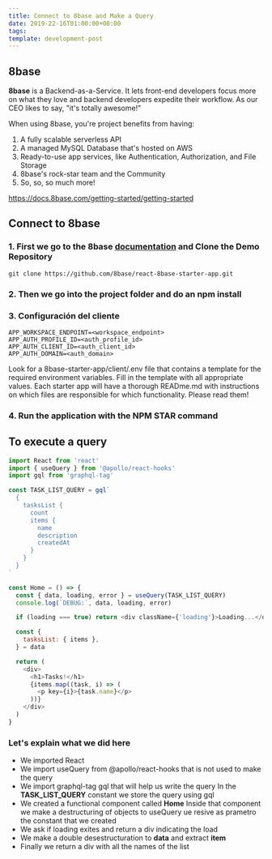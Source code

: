 ```yaml
---
title: Connect to 8base and Make a Query
date: 2019-22-16T01:00:00+00:00
tags:
template: development-post
---
```


## 8base

**8base** is a Backend-as-a-Service. It lets front-end developers focus more on what they love and backend developers expedite their workflow. As our CEO likes to say, "it's totally awesome!"

When using 8base, you're project benefits from having:

1. A fully scalable serverless API
2. A managed MySQL Database that's hosted on AWS
3. Ready-to-use app services, like Authentication, Authorization, and File Storage
4. 8base's rock-star team and the Community
5. So, so, so much more!

<https://docs.8base.com/getting-started/getting-started>

## Connect to 8base

### 1. First we go to the 8base [documentation](https://docs.8base.com/getting-started/quick-start) and Clone the Demo Repository

    git clone https://github.com/8base/react-8base-starter-app.git

### 2. Then we go into the project folder and do an npm install

### 3. Configuración del cliente

    APP_WORKSPACE_ENDPOINT=<workspace_endpoint>
    APP_AUTH_PROFILE_ID=<auth_profile_id>
    APP_AUTH_CLIENT_ID=<auth_client_id>
    APP_AUTH_DOMAIN=<auth_domain>

Look for a 8base-starter-app/client/.env file that contains a template for the required environment variables. Fill in the template with all appropriate values. Each starter app will have a thorough READme.md with instructions on which files are responsible for which functionality. Please read them!

### 4. Run the application with the NPM STAR command

## To execute a query

```javascript
import React from 'react'
import { useQuery } from '@apollo/react-hooks'
import gql from 'graphql-tag'

const TASK_LIST_QUERY = gql`
  {
    tasksList {
      count
      items {
        name
        description
        createdAt
      }
    }
  }
`

const Home = () => {
  const { data, loading, error } = useQuery(TASK_LIST_QUERY)
  console.log(`DEBUG:`, data, loading, error)

  if (loading === true) return <div className={'loading'}>Loading...</div>

  const {
    tasksList: { items },
  } = data

  return (
    <div>
      <h1>Tasks!</h1>
      {items.map((task, i) => (
        <p key={i}>{task.name}</p>
      ))}
    </div>
  )
}
```

### Let's explain what we did here

- We imported React
- We import useQuery from @apollo/react-hooks that is not used to make the query
- We import graphql-tag gql that will help us write the query
  In the **TASK_LIST_QUERY** constant we store the query using gql
- We created a functional component called **Home**
  Inside that component we make a destructuring of objects to useQuery ue resive as prametro the constant that we created
- We ask if loading exites and return a div indicating the load
- We make a double desestructuration to **data** and extract **item**
- Finally we return a div with all the names of the list
